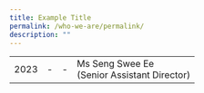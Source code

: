 ```yaml
---
title: Example Title
permalink: /who-we-are/permalink/
description: ""
---
```


<table>
	<tr> 
		<td>2023</td>
		<td>-</td>
		<td>-</td>
		<td>Ms Seng Swee Ee
						<br>
						(Senior Assistant Director)</td>
	</tr>
	</table>